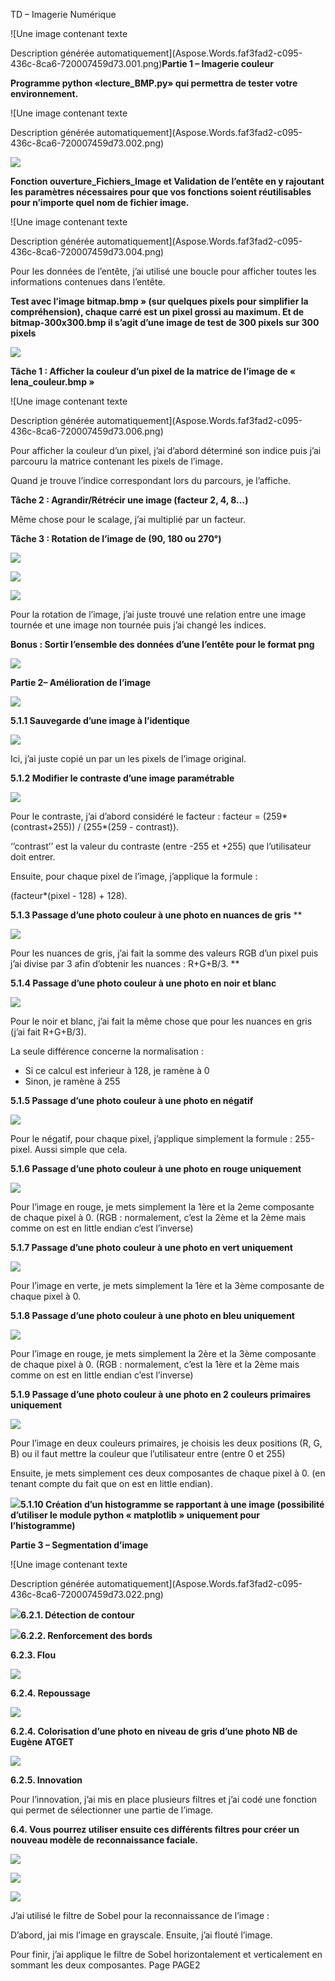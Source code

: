 
TD – Imagerie Numérique

![Une image contenant texte

Description générée automatiquement](Aspose.Words.faf3fad2-c095-436c-8ca6-720007459d73.001.png)**Partie 1 – Imagerie couleur**

**Programme python «lecture\_BMP.py» qui permettra de tester votre environnement.**

![Une image contenant texte

Description générée automatiquement](Aspose.Words.faf3fad2-c095-436c-8ca6-720007459d73.002.png)

![](Aspose.Words.faf3fad2-c095-436c-8ca6-720007459d73.003.png)

**Fonction ouverture\_Fichiers\_Image et Validation de l’entête en y rajoutant les paramètres nécessaires pour que vos fonctions soient réutilisables pour n’importe quel nom de fichier image.**

![Une image contenant texte

Description générée automatiquement](Aspose.Words.faf3fad2-c095-436c-8ca6-720007459d73.004.png)

Pour les données de l’entête, j’ai utilisé une boucle pour afficher toutes les informations contenues dans l’entête.

**Test avec l’image bitmap.bmp » (sur quelques pixels pour simplifier la compréhension), chaque carré est un pixel grossi au maximum. Et de bitmap-300x300.bmp il s’agit d’une image de test de 300 pixels sur 300 pixels**

![](Aspose.Words.faf3fad2-c095-436c-8ca6-720007459d73.005.png)

**Tâche 1 : Afficher la couleur d’un pixel de la matrice de l’image de « lena\_couleur.bmp »** 

![Une image contenant texte

Description générée automatiquement](Aspose.Words.faf3fad2-c095-436c-8ca6-720007459d73.006.png)

Pour afficher la couleur d’un pixel, j’ai d’abord déterminé son indice puis j’ai parcouru la matrice contenant les pixels de l’image.

Quand je trouve l’indice correspondant lors du parcours, je l’affiche.


**Tâche 2 : Agrandir/Rétrécir une image (facteur 2, 4, 8…)**  

Même chose pour le scalage, j’ai multiplié par un facteur.

**Tâche 3 : Rotation de l’image de (90, 180 ou 270°)**

![](Aspose.Words.faf3fad2-c095-436c-8ca6-720007459d73.007.png)

![](Aspose.Words.faf3fad2-c095-436c-8ca6-720007459d73.008.png)

![](Aspose.Words.faf3fad2-c095-436c-8ca6-720007459d73.009.png)

Pour la rotation de l’image, j’ai juste trouvé une relation entre une image tournée et une image non tournée puis j’ai changé les indices.



**Bonus : Sortir l’ensemble des données d’une l’entête pour le format png**

![](Aspose.Words.faf3fad2-c095-436c-8ca6-720007459d73.010.png)

**Partie 2– Amélioration de l’image**

![](Aspose.Words.faf3fad2-c095-436c-8ca6-720007459d73.011.png)




**5.1.1 Sauvegarde d’une image à l’identique**

![](Aspose.Words.faf3fad2-c095-436c-8ca6-720007459d73.012.png)

Ici, j’ai juste copié un par un les pixels de l’image original.

**5.1.2 Modifier le contraste d’une image paramétrable**

![](Aspose.Words.faf3fad2-c095-436c-8ca6-720007459d73.013.png)

Pour le contraste, j’ai d’abord considéré le facteur : facteur = (259\*(contrast+255)) / (255\*(259 - contrast)).

‘’contrast’’ est la valeur du contraste (entre -255 et +255) que l’utilisateur doit entrer.

Ensuite, pour chaque pixel de l’image, j’applique la formule :

(facteur\*(pixel - 128) + 128).

**5.1.3 Passage d’une photo couleur à une photo en nuances de gris**
**


![](Aspose.Words.faf3fad2-c095-436c-8ca6-720007459d73.014.png)

Pour les nuances de gris, j’ai fait la somme des valeurs RGB d’un pixel puis j’ai divise par 3 afin d’obtenir les nuances : R+G+B/3.
**


**5.1.4 Passage d’une photo couleur à une photo en noir et blanc**

![](Aspose.Words.faf3fad2-c095-436c-8ca6-720007459d73.015.png)

Pour le noir et blanc, j’ai fait la même chose que pour les nuances en gris (j’ai fait R+G+B/3).

La seule différence concerne la normalisation :

- Si ce calcul est inferieur à 128, je ramène à 0
- Sinon, je ramène à 255

**5.1.5 Passage d’une photo couleur à une photo en négatif**

![](Aspose.Words.faf3fad2-c095-436c-8ca6-720007459d73.016.png)

Pour le négatif, pour chaque pixel, j’applique simplement la formule : 255-pixel. Aussi simple que cela.

**5.1.6 Passage d’une photo couleur à une photo en rouge uniquement**

![](Aspose.Words.faf3fad2-c095-436c-8ca6-720007459d73.017.png)

Pour l’image en rouge, je mets simplement la 1ère et la 2eme composante de chaque pixel à 0. (RGB : normalement, c’est la 2ème et la 2ème mais comme on est en little endian c’est l’inverse)



**5.1.7 Passage d’une photo couleur à une photo en vert uniquement**

![](Aspose.Words.faf3fad2-c095-436c-8ca6-720007459d73.018.png)

Pour l’image en verte, je mets simplement la 1ère et la 3ème composante de chaque pixel à 0. 

**5.1.8 Passage d’une photo couleur à une photo en bleu uniquement**

![](Aspose.Words.faf3fad2-c095-436c-8ca6-720007459d73.019.png)

Pour l’image en rouge, je mets simplement la 2ère et la 3ème composante de chaque pixel à 0. (RGB : normalement, c’est la 1ère et la 2ème mais comme on est en little endian c’est l’inverse)

**5.1.9 Passage d’une photo couleur à une photo en 2 couleurs primaires uniquement**

![](Aspose.Words.faf3fad2-c095-436c-8ca6-720007459d73.020.png)

Pour l’image en deux couleurs primaires, je choisis les deux positions (R, G, B) ou il faut mettre la couleur que l’utilisateur entre (entre 0 et 255)

Ensuite, je mets simplement ces deux composantes de chaque pixel à 0. (en tenant compte du fait que on est en little endian).





![](Aspose.Words.faf3fad2-c095-436c-8ca6-720007459d73.021.png)**5.1.10 Création d’un histogramme se rapportant à une image (possibilité d’utiliser le module python « matplotlib » uniquement pour l’histogramme)**


**Partie 3 – Segmentation d’image**

![Une image contenant texte

Description générée automatiquement](Aspose.Words.faf3fad2-c095-436c-8ca6-720007459d73.022.png)







![](Aspose.Words.faf3fad2-c095-436c-8ca6-720007459d73.023.png)**6.2.1. Détection de contour**

![](Aspose.Words.faf3fad2-c095-436c-8ca6-720007459d73.024.png)**6.2.2. Renforcement des bords**



**6.2.3. Flou**

![](Aspose.Words.faf3fad2-c095-436c-8ca6-720007459d73.025.png)


**6.2.4. Repoussage**

![](Aspose.Words.faf3fad2-c095-436c-8ca6-720007459d73.026.png)

**6.2.4. Colorisation d’une photo en niveau de gris d’une photo NB de Eugène ATGET**

![](Aspose.Words.faf3fad2-c095-436c-8ca6-720007459d73.027.png)

**6.2.5. Innovation**

Pour l’innovation, j’ai mis en place plusieurs filtres et j’ai codé une fonction qui permet de sélectionner une partie de l’image.

**6.4. Vous pourrez utiliser ensuite ces différents filtres pour créer un nouveau modèle de reconnaissance faciale.**

![](Aspose.Words.faf3fad2-c095-436c-8ca6-720007459d73.028.png)



















![](Aspose.Words.faf3fad2-c095-436c-8ca6-720007459d73.029.png)	











![](Aspose.Words.faf3fad2-c095-436c-8ca6-720007459d73.030.png)

J’ai utilisé le filtre de Sobel pour la reconnaissance de l’image :

D’abord, jai mis l’image en grayscale.
Ensuite, j’ai flouté l’image.

Pour finir, j’ai applique le filtre de Sobel horizontalement et verticalement en sommant les deux composantes. 
Page PAGE2

